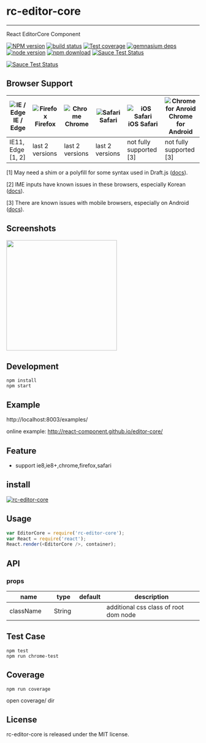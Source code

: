 # rc-editor-core
---

React EditorCore Component


[![NPM version][npm-image]][npm-url]
[![build status][travis-image]][travis-url]
[![Test coverage][coveralls-image]][coveralls-url]
[![gemnasium deps][gemnasium-image]][gemnasium-url]
[![node version][node-image]][node-url]
[![npm download][download-image]][download-url]
[![Sauce Test Status](https://saucelabs.com/buildstatus/rc-editor-core)](https://saucelabs.com/u/rc-editor-core)

[![Sauce Test Status](https://saucelabs.com/browser-matrix/rc-editor-core.svg)](https://saucelabs.com/u/rc-editor-core)

[npm-image]: http://img.shields.io/npm/v/rc-editor-core.svg?style=flat-square
[npm-url]: http://npmjs.org/package/rc-editor-core
[travis-image]: https://img.shields.io/travis/react-component/editor-core.svg?style=flat-square
[travis-url]: https://travis-ci.org/react-component/editor-core
[coveralls-image]: https://img.shields.io/coveralls/react-component/editor-core.svg?style=flat-square
[coveralls-url]: https://coveralls.io/r/react-component/editor-core?branch=master
[gemnasium-image]: http://img.shields.io/gemnasium/react-component/editor-core.svg?style=flat-square
[gemnasium-url]: https://gemnasium.com/react-component/editor-core
[node-image]: https://img.shields.io/badge/node.js-%3E=_0.10-green.svg?style=flat-square
[node-url]: http://nodejs.org/download/
[download-image]: https://img.shields.io/npm/dm/rc-editor-core.svg?style=flat-square
[download-url]: https://npmjs.org/package/rc-editor-core


## Browser Support

| ![IE / Edge](https://raw.githubusercontent.com/godban/browsers-support-badges/master/src/images/edge.png) <br /> IE / Edge | ![Firefox](https://raw.githubusercontent.com/godban/browsers-support-badges/master/src/images/firefox.png) <br /> Firefox | ![Chrome](https://raw.githubusercontent.com/godban/browsers-support-badges/master/src/images/chrome.png) <br /> Chrome | ![Safari](https://raw.githubusercontent.com/godban/browsers-support-badges/master/src/images/safari.png ) <br /> Safari | ![iOS Safari](https://raw.githubusercontent.com/godban/browsers-support-badges/master/src/images/safari-ios.png) <br />iOS Safari | ![Chrome for Anroid](https://raw.githubusercontent.com/godban/browsers-support-badges/master/src/images/chrome-android.png) <br/> Chrome for Android |
| --------- | --------- | --------- | --------- | --------- | --------- |
| IE11, Edge [1, 2]| last 2 versions| last 2 versions| last 2 versions| not fully supported [3] | not fully supported [3]

[1] May need a shim or a polyfill for some syntax used in Draft.js ([docs](https://draftjs.org/docs/advanced-topics-issues-and-pitfalls.html#polyfills)). 

[2] IME inputs have known issues in these browsers, especially Korean ([docs](https://draftjs.org/docs/advanced-topics-issues-and-pitfalls.html#ime-and-internet-explorer)).

[3] There are known issues with mobile browsers, especially on Android ([docs](https://draftjs.org/docs/advanced-topics-issues-and-pitfalls.html#mobile-not-yet-supported)).

## Screenshots

<img src="https://zos.alipayobjects.com/rmsportal/iNbBdYhHdLxfnCT.png" width="288"/>


## Development

```
npm install
npm start
```

## Example

http://localhost:8003/examples/


online example: http://react-component.github.io/editor-core/


## Feature

* support ie8,ie8+,chrome,firefox,safari


## install


[![rc-editor-core](https://nodei.co/npm/rc-editor-core.png)](https://npmjs.org/package/rc-editor-core)


## Usage

```js
var EditorCore = require('rc-editor-core');
var React = require('react');
React.render(<EditorCore />, container);
```

## API

### props

<table class="table table-bordered table-striped">
    <thead>
    <tr>
        <th style="width: 100px;">name</th>
        <th style="width: 50px;">type</th>
        <th style="width: 50px;">default</th>
        <th>description</th>
    </tr>
    </thead>
    <tbody>
        <tr>
          <td>className</td>
          <td>String</td>
          <td></td>
          <td>additional css class of root dom node</td>
        </tr>
    </tbody>
</table>


## Test Case

```
npm test
npm run chrome-test
```

## Coverage

```
npm run coverage
```

open coverage/ dir

## License

rc-editor-core is released under the MIT license.
